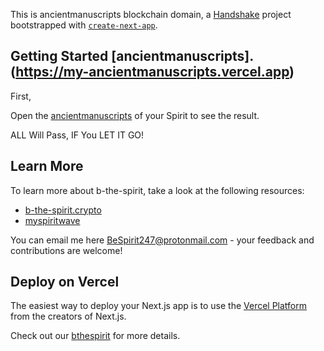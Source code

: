 This is ancientmanuscripts blockchain domain, a [Handshake](https://handshake.org) project bootstrapped with [`create-next-app`](https://github.com/zeit/next.js/tree/canary/packages/create-next-app).

## Getting Started [ancientmanuscripts].(https://my-ancientmanuscripts.vercel.app)

First,

Open the [ancientmanuscripts](https://beechains.github.io/ancientmanuscripts.github.io/) of your Spirit to see the result.

ALL Will Pass, IF You LET IT GO!

## Learn More

To learn more about b-the-spirit, take a look at the following resources:

- [b-the-spirit.crypto](https://ipfs.io/ipfs/QmYpk2DdjnShgeBZUTJKnEgaEj7p1EciWikjP3Kb2Bh3yC/) 
- [myspiritwave](www.myspiritwave.xyz)

You can email me here [BeSpirit247@protonmail.com](https://protonmail.com) - your feedback and contributions are welcome!

## Deploy on Vercel

The easiest way to deploy your Next.js app is to use the [Vercel Platform](https://vercel.com/import?utm_medium=default-template&filter=next.js&utm_source=create-next-app&utm_campaign=create-next-app-readme) from the creators of Next.js.

Check out our [bthespirit](https://bthespirit.bandcamp.com/) for more details.
